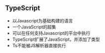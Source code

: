## TypeScript
  - 以Javascript为基础构建的语言
  - 一个JavaScript的超集
  - 可以在任何支持Javascript的平台中执行
  - TypeScript扩展了JavaScript，并添加了类型
  - Ts不能被JS解析器直接执行